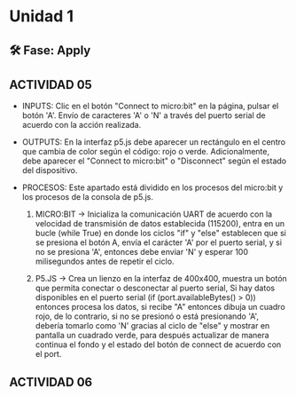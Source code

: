 # Unidad 1

## 🛠 Fase: Apply

## ACTIVIDAD 05  

- INPUTS: Clic en el botón "Connect to micro:bit" en la página, pulsar el botón 'A'. Envío de caracteres 'A' o 'N' a través del puerto serial de acuerdo con la acción realizada.    
- OUTPUTS: En la interfaz p5.js debe aparecer un rectángulo en el centro que cambia de color según el código: rojo o verde. Adicionalmente, debe aparecer el "Connect to micro:bit" o "Disconnect" según el estado del dispositivo.   
- PROCESOS: Este apartado está dividido en los procesos del micro:bit y los procesos de la consola de p5.js.  

    1. MICRO:BIT -> Inicializa la comunicación UART de acuerdo con la velocidad de transmisión de datos establecida (115200), entra en un bucle (while True) en donde los ciclos "if" y "else" establecen que si se presiona el botón A, envía       el carácter 'A' por el puerto serial, y si no se presiona 'A', entonces debe enviar 'N' y esperar 100 milisegundos antes de repetir el ciclo.  
       
    2. P5.JS -> Crea un lienzo en la interfaz de 400x400, muestra un botón que permita conectar o desconectar al puerto serial, Si hay datos disponibles en el puerto serial (if (port.availableBytes() > 0)) entonces procesa los datos, si recibe "A" entonces dibuja un cuadro rojo, de lo contrario, si no se presionó o está presionando 'A', debería tomarlo como 'N' gracias al ciclo de "else" y mostrar en pantalla un cuadrado verde, para después actualizar de manera continua el fondo y el estado del botón de connect de acuerdo con el port.  
 
       
## ACTIVIDAD 06 



